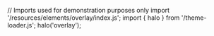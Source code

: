 <!--
type: template
name: overlay
-->
// Imports used for demonstration purposes only
import '/resources/elements/overlay/index.js';
import { halo } from '/theme-loader.js';
halo('overlay');
